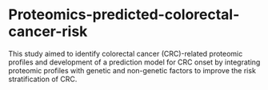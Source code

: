 # Proteomics-predicted-colorectal-cancer-risk
This study aimed to identify colorectal cancer (CRC)-related proteomic profiles and development of a prediction model for CRC onset by integrating proteomic profiles with genetic and non-genetic factors to improve the risk stratification of CRC.
